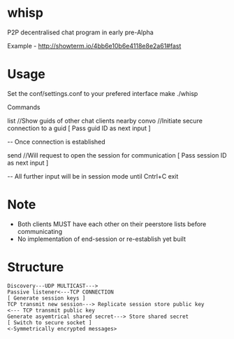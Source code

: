 whisp
=====
P2P decentralised chat program in early pre-Alpha

Example - http://showterm.io/4bb6e10b6e4118e8e2a61#fast

Usage
=====

Set the conf/settings.conf to your prefered interface
make
./whisp

Commands

list  //Show guids of other chat clients nearby
convo //Initiate secure connection to a guid [ Pass guid ID as next input ]

-- Once connection is established

send //Will request to open the session for communication [ Pass session ID as next input ]

-- All further input will be in session mode until Cntrl+C exit

Note
=====


- Both clients MUST have each other on their peerstore lists before communicating
- No implementation of end-session or re-establish yet built


Structure
=========

	Discovery---UDP MULTICAST--->
	Passive listener<---TCP CONNECTION		
	[ Generate session keys ]
	TCP transmit new session---> Replicate session store public key
	<--- TCP transmit public key
	Generate asyemtrical shared secret---> Store shared secret
	[ Switch to secure socket ]
	<-Symmetrically encrypted messages>	


